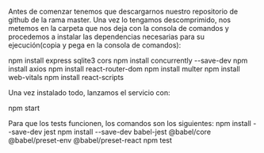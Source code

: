 Antes de comenzar tenemos que descargarnos nuestro repositorio de github de la rama master.
Una vez lo tengamos descomprimido, nos metemos en la carpeta que nos deja con la consola de comandos y procedemos a instalar las dependencias necesarias para su ejecución(copia y pega en la consola de comandos):

npm install express sqlite3 cors
npm install concurrently --save-dev
npm install axios
npm install react-router-dom
npm install multer
npm install web-vitals
npm install react-scripts

Una vez instalado todo, lanzamos el servicio con:

npm start

Para que los tests funcionen, los comandos son los siguientes:
npm install --save-dev jest
npm install --save-dev babel-jest @babel/core @babel/preset-env @babel/preset-react
npm test
